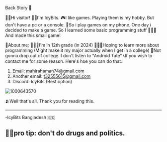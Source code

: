 Back Story 📖 

👋🏻Hi visitor!
🧑🏻I'm IcyBits.
🎮I like games. Playing them is my hobby. But don't have a pc or a console.
📱So i play games on my phone. One day i decided to make a game. So I learned some basic programming stuff
🧑🏻‍💻And made this small game!

🤧About me:
🧑🏻‍🎓I'm in 12th grade (in 2024)
🧑🏻‍💻Hoping to learn more about programming
(Might make it my major actually when I get in a college)
🏫Not gonna drop out of college. I don't listen to "Android Tate"
📞If you wish to contact me for some reason. Here's hoe you can do that.

1. Email: mahirahaman74@gmail.com
2. Another email: t32555615@gmail.com
3. Discord: IcyBits (Best option)

![1000643570](https://github.com/IcyyBits/IcyyBits.github.io/assets/170248936/7b36fecb-4fe5-457a-a7f7-9d61cdef8c02)

🫂Well that's all. Thank you for reading this.


------------------------
-IcyBits
Bangladesh 🇧🇩

😵‍💫pro tip: don't do drugs and politics.
------------------------
